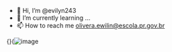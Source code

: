 - 👋 Hi, I’m @evilyn243
- 🌱 I’m currently learning ...
- 📫 How to reach me olivera.ewilin@escola.pr.gov.br

<!---
evilyn243/evilyn243 is a ✨ special ✨ repository because its `README.md` (this file) appears on your GitHub profile.
You can click the Preview link to take a look at your changes.
--->
{}(![image](https://github.com/evilyn243/evilyn243/assets/148296293/0459489f-3d2e-4b5a-8277-5e4e30af38dc)
